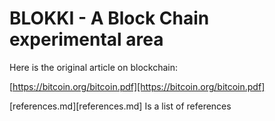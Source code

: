 # BLOKKI - A Block Chain experimental area

Here is the original article on blockchain:

[https://bitcoin.org/bitcoin.pdf][https://bitcoin.org/bitcoin.pdf]

[references.md][references.md] Is a list of references

